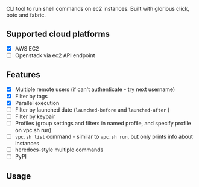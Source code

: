 CLI tool to run shell commands on ec2 instances. Built with glorious click, boto and fabric.

## Supported cloud platforms

- [x] AWS EC2
- [ ] Openstack via ec2 API endpoint

## Features

- [x] Multiple remote users (if can't authenticate - try next username)
- [x] Filter by tags
- [x] Parallel execution
- [ ] Filter by launched date (`launched-before` and `launched-after` )
- [ ] Filter by keypair
- [ ] Profiles (group settings and filters in named profile, and specify profile on vpc.sh run)
- [ ] `vpc.sh list` command - similar to `vpc.sh run`, but only prints info about instances
- [ ] heredocs-style multiple commands
- [ ] PyPI

## Usage
